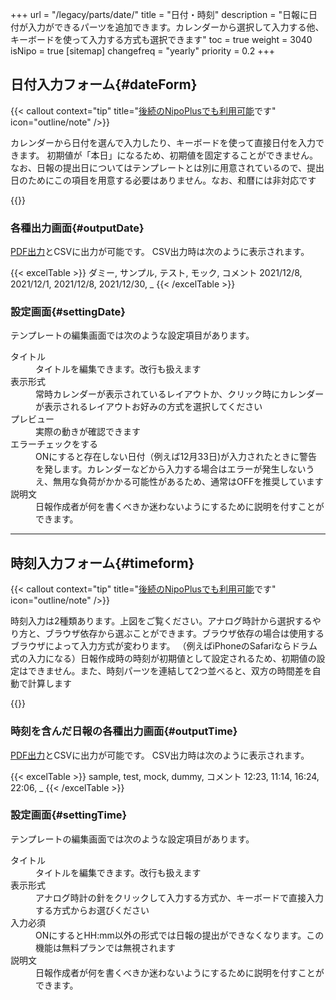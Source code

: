 +++
url = "/legacy/parts/date/"
title = "日付・時刻"
description = "日報に日付が入力ができるパーツを追加できます。カレンダーから選択して入力する他、キーボードを使って入力する方式も選択できます"
toc = true
weight = 3040
isNipo = true
[sitemap]
  changefreq = "yearly"
  priority = 0.2
+++

## 日付入力フォーム{#dateForm}

{{< callout context="tip" title="[後続のNipoPlusでも利用可能](/docs/manual/initial-setting/template/date_time/#point)です" icon="outline/note" />}}

カレンダーから日付を選んで入力したり、キーボードを使って直接日付を入力できます。
初期値が「本日」になるため、初期値を固定することができません。
なお、日報の提出日についてはテンプレートとは別に用意されているので、提出日のためにこの項目を用意する必要はありません。なお、和暦には非対応です

{{<iTablet filename="img/date" msg="日付はカレンダーから入力可能"  alice="ok">}}

### 各種出力画面{#outputDate}

[PDF出力](/legacy/manual/pdf/)とCSVに出力が可能です。
CSV出力時は次のように表示されます。

{{< excelTable >}}
ダミー, サンプル, テスト, モック, コメント
2021/12/8, 2021/12/1, 2021/12/8, 2021/12/30, \_
{{< /excelTable >}}

### 設定画面{#settingDate}

テンプレートの編集画面では次のような設定項目があります。

<dl class="basic">
  <dt>タイトル</dt>
  <dd>タイトルを編集できます。改行も扱えます</dd>
  <dt>表示形式</dt>
  <dd>常時カレンダーが表示されているレイアウトか、クリック時にカレンダーが表示されるレイアウトお好みの方式を選択してください</dd>
  <dt>プレビュー</dt>
  <dd>実際の動きが確認できます</dd>
  <dt>エラーチェックをする</dt>
  <dd>ONにすると存在しない日付（例えば12月33日)が入力されたときに警告を発します。カレンダーなどから入力する場合はエラーが発生しないうえ、無用な負荷がかかる可能性があるため、通常はOFFを推奨しています</dd>
  <dt>説明文</dt>
  <dd>日報作成者が何を書くべきか迷わないようにするために説明を付すことができます。</dd>
</dl>

---

## 時刻入力フォーム{#timeform}

{{< callout context="tip" title="[後続のNipoPlusでも利用可能](/docs/manual/initial-setting/template/date_time/#point)です" icon="outline/note" />}}

時刻入力は2種類あります。上図をご覧ください。アナログ時計から選択するやり方と、ブラウザ依存から選ぶことができます。ブラウザ依存の場合は使用するブラウザによって入力方式が変わります。
（例えばiPhoneのSafariならドラム式の入力になる）日報作成時の時刻が初期値として設定されるため、初期値の設定はできません。また、時刻パーツを連結して2つ並べると、双方の時間差を自動で計算します

{{<iTablet filename="img/time" msg="時刻を日報に添付した様子"  alice="ok">}}

### 時刻を含んだ日報の各種出力画面{#outputTime}

[PDF出力](/legacy/manual/pdf/)とCSVに出力が可能です。
CSV出力時は次のように表示されます。

{{< excelTable >}}
sample, test, mock, dummy, コメント
12:23, 11:14, 16:24, 22:06, \_
{{< /excelTable >}}

### 設定画面{#settingTime}

テンプレートの編集画面では次のような設定項目があります。

<dl class="basic">
  <dt>タイトル</dt>
  <dd>タイトルを編集できます。改行も扱えます</dd>
  <dt>表示形式</dt>
  <dd>アナログ時計の針をクリックして入力する方式か、キーボードで直接入力する方式からお選びください</dd>
  <dt>入力必須</dt>
  <dd>ONにするとHH:mm以外の形式では日報の提出ができなくなります。この機能は無料プランでは無視されます</dd>
  <dt>説明文</dt>
  <dd>日報作成者が何を書くべきか迷わないようにするために説明を付すことができます。</dd>
</dl>
